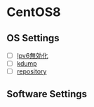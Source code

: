 # CentOS8
## OS Settings
- [ ] [Ipv6無効化](https://github.com/thetaru/memorandum/edit/master/OS/Linux/CentOS8/Ipv6無効化)
- [ ] [kdump](https://github.com/thetaru/memorandum/edit/master/OS/Linux/CentOS8/kdump)
- [ ] [repository](https://github.com/thetaru/memorandum/edit/master/OS/Linux/CentOS8/repository)

## Software Settings
